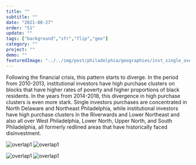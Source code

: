 ```yaml
---
title: "" 
subtitle: ""
date: "2021-08-27"
order: "51"
update: ""
tags: ["background","sfr","flip","geo"]
category: ""
project: ""
demo: ""
featuredImage: "../../img/post/philadelphia/geographies/inst_single_overlap_10_13.png"
---
```


Following the financial crisis, this pattern starts to diverge. In the period from 2010-2013, institutional investors have high purchase clusters on blocks that have higher rates of poverty and higher proportions of black residents. In the years from 2014-2018, this divergence in high purchase clusters is even more stark. Single investors purchases are concentrated in North Delaware and Northeast Philadelphia, while institutional investors have high purchase clusters in the Riverwards and Lower Northeast and also all over West Philadelphia, Lower North, Upper North, and South Philadelphia, all formerly redlined areas that have historically faced disinvestment.  

![overlap1]("/../../img/post/philadelphia/geographies/inst_single_overlap_10_13.png")
![overlap1]("/../../img/post/philadelphia/geographies/inst_single_overlap_legend.png")

![overlap1]("/../../img/post/philadelphia/geographies/inst_single_overlap_14_18.png")
![overlap1]("/../../img/post/philadelphia/geographies/inst_single_overlap_legend.png")
